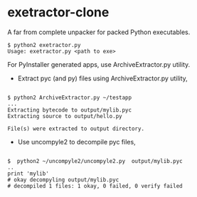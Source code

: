 exetractor-clone
================

A far from complete unpacker for packed Python executables.

```
$ python2 exetractor.py
Usage: exetractor.py <path to exe>
```

For PyInstaller generated apps, use ArchiveExtractor.py utility.

* Extract pyc (and py) files using ArchiveExtractor.py utility,

```

$ python2 ArchiveExtractor.py ~/testapp
...
Extracting bytecode to output/mylib.pyc
Extracting source to output/hello.py

File(s) were extracted to output directory.
```

* Use uncompyle2 to decompile pyc files,

```

$  python2 ~/uncompyle2/uncompyle2.py  output/mylib.pyc 
..
print 'mylib'
# okay decompyling output/mylib.pyc 
# decompiled 1 files: 1 okay, 0 failed, 0 verify failed


```
